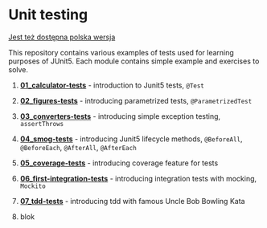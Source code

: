 # Unit testing

[Jest też dostępna polska wersja](README.pl.md)

This repository contains various examples of tests used for learning purposes of JUnit5.
Each module contains simple example and exercises to solve.

1. **[01_calculator-tests](01_calculator-tests/README.md)** - introduction to Junit5 tests, `@Test`
2. **[02_figures-tests](02_figures-tests/README.md)** - introducing parametrized tests, `@ParametrizedTest`
3. **[03_converters-tests](03_converters-tests/README.md)** - introducing simple exception testing, `assertThrows`
4. **[04_smog-tests](04_smog-tests/README.md)** - introducing Junit5 lifecycle methods, `@BeforeAll`, `@BeforeEach`, `@AfterAll`, `@AfterEach`
5. **[05_coverage-tests](05_coverage-tests/README.md)** - introducing coverage feature for tests
6. **[06_first-integration-tests](06_first-integration-tests/README.md)** - introducing integration tests with mocking, `Mockito`
7. **[07_tdd-tests](07_tdd-tests/README.md)** - introducing tdd with famous Uncle Bob Bowling Kata

8. blok